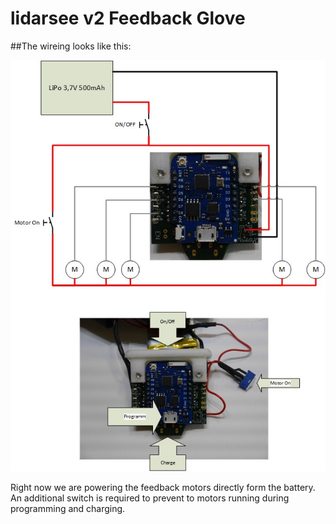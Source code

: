# lidarsee v2 Feedback Glove
##The wireing looks like this:

![overview](/docs/images/overview.jpg)

Right now we are powering the feedback motors directly form the battery. An additional switch is required to prevent to motors running during programming and charging. 
